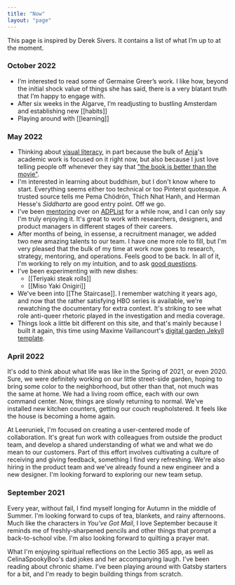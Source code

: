```yaml
---
title: "Now"
layout: "page"
---
```

This page is inspired by Derek Sivers. It contains a list of what I’m up to at the moment. 

### October 2022
- I’m interested to read some of Germaine Greer’s work. I like how, beyond the initial shock value of things she has said, there is a very blatant truth that I’m happy to engage with. 
- After six weeks in the Algarve, I’m readjusting to bustling Amsterdam and establishing new [[habits]]
- Playing around with [[learning]]

### May 2022
- Thinking about [visual literacy](/visual-literacy), in part because the bulk of [Anja](https://anjawaleson.notion.site/Anja-Waleson-0182c8df804b4b12ab6e70b5b5795a55)'s academic work is focused on it right now, but also because I just love telling people off whenever they say that ["the book is better than the movie"](https://www.theguardian.com/books/2020/dec/07/a-novel-idea-is-the-book-always-better-than-the-film). 
- I'm interested in learning about buddhism, but I don't know where to start. Everything seems either too technical or too Pinterst quotesque. A trusted source tells me Pema Chödrön, Thich Nhat Hanh, and Herman Hesse's _Siddharta_ are good entry point. Off we go.
- I've been [mentoring](/mentoring) over on [ADPList](https://adplist.org/mentors/zinzy-nev-geene) for a while now, and I can only say I'm truly enjoying it. It's great to work with researchers, designers, and product managers in different stages of their careers.
- After months of being, in essense, a recruitment manager, we added two new amazing talents to our team. I have one more role to fill, but I'm very pleased that the bulk of my time at work now goes to research, strategy, mentoring, and operations. Feels good to be back. In all of it, I'm working to rely on my intuition, and to ask [good questions](/seven-questions).
- I've been experimenting with new dishes:
	- [[Teriyaki steak rolls]]
	- [[Miso Yaki Onigiri]]
- We've been into [[The Staircase]]. I remember watching it years ago, and now that the rather satisfying HBO series is available, we're rewatching the documentary for extra context. It's striking to see what role anti-queer rhetoric played in the investigation and media coverage.
- Things look a little bit different on this site, and that's mainly because I built it again, this time using Maxime Vaillancourt's [digital garden Jekyll template](https://github.com/maximevaillancourt/digital-garden-jekyll-template).


### April 2022
It's odd to think about what life was like in the Spring of 2021, or even 2020. Sure, we were definitely working on our little street-side garden, hoping to bring some color to the neighborhood, but other than that, not much was the same at home. We had a living room office, each with our own command center. Now, things are slowly returning to normal. We've installed new kitchen counters, getting our couch reupholstered. It feels like the house is becoming a home again.

At Leeruniek, I'm focused on creating a user-centered mode of collaboration. It's great fun work with colleagues from outside the product team, and develop a shared understanding of what we and what we do mean to our customers. Part of this effort involves cultivating a culture of receiving and giving feedback, something I find very refreshing. We're also hiring in the product team and we've already found a new engineer and a new designer. I'm looking forward to exploring our new team setup.

### September 2021
Every year, without fail, I find myself longing for Autumn in the middle of Summer. I'm looking forward to cups of tea, blankets, and rainy afternoons. Much like the characters in _You've Got Mail_, I love September because it reminds me of freshly-sharpened pencils and other things that prompt a back-to-school vibe. I'm also looking forward to quilting a prayer mat.

What I'm enjoying spiritual reflections on the Lectio 365 app, as well as CelinaSpookyBoo's dad jokes and her accompanying laugh. I've been reading about chronic shame. I've been playing around with Gatsby starters for a bit, and I'm ready to begin building things from scratch.